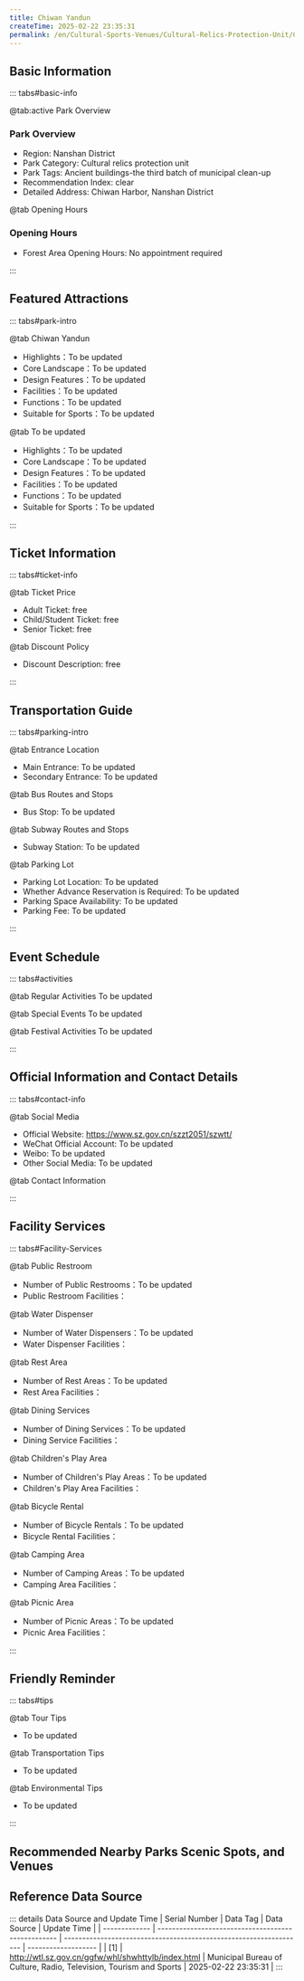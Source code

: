 ```yaml
---
title: Chiwan Yandun
createTime: 2025-02-22 23:35:31
permalink: /en/Cultural-Sports-Venues/Cultural-Relics-Protection-Unit/Chiwan-Yandun/
---
```



<script setup>
import ImageSwiper from '/.vuepress/theme/components/ImageSwiper.vue'
// 轮播图数据
const swiperItems = [
    {
                link: 'https://www.sz.gov.cn/img/4/4108/4108921/11171158.jpg',
                title: 'Chiwan Yandun',
                description: '',
                author: 'Municipal Bureau of Culture, Radio, Television, Tourism and Sports',
                date: '2025/02/23'
                },
  {
                link: 'https://www.sz.gov.cn/img/4/4108/4108921/11171158.jpg',
                title: 'Chiwan Yandun',
                description: '',
                author: 'Municipal Bureau of Culture, Radio, Television, Tourism and Sports',
                date: '2025/02/23'
                }
]
// 配置项
const swiperConfig = {
  height: 500,
  showInfo: true
}
</script>
<!-- 轮播图组件 -->
<ImageSwiper :items="swiperItems" :config="swiperConfig" />



## Basic Information

::: tabs#basic-info

@tab:active Park Overview
### Park Overview
- Region: Nanshan District
- Park Category: Cultural relics protection unit
- Park Tags: Ancient buildings-the third batch of municipal clean-up
- Recommendation Index: clear
- Detailed Address: Chiwan Harbor, Nanshan District

@tab Opening Hours
### Opening Hours
- Forest Area Opening Hours: No appointment required

:::

## Featured Attractions

::: tabs#park-intro

@tab Chiwan Yandun
<ImageCard
image="https://www.sz.gov.cn/img/4/4108/4108921/11171158.jpg"
    title="Chiwan Yandun"
    description="0"
    date=""
    author="Municipal Bureau of Culture, Radio, Television, Tourism and Sports"
/>


- Highlights：To be updated
- Core Landscape：To be updated
- Design Features：To be updated
- Facilities：To be updated
- Functions：To be updated
- Suitable for Sports：To be updated

@tab To be updated
<ImageCard
image="https://www.sz.gov.cn/img/4/4108/4108921/11171158.jpg"
    title="Chiwan Yandun"
    description="0"
    date=""
    author="Municipal Bureau of Culture, Radio, Television, Tourism and Sports"
/>


- Highlights：To be updated
- Core Landscape：To be updated
- Design Features：To be updated
- Facilities：To be updated
- Functions：To be updated
- Suitable for Sports：To be updated

:::

## Ticket Information

::: tabs#ticket-info

@tab Ticket Price
- Adult Ticket: free
- Child/Student Ticket: free
- Senior Ticket: free

@tab Discount Policy
- Discount Description: free

:::

## Transportation Guide

::: tabs#parking-intro

@tab Entrance Location
- Main Entrance: To be updated
- Secondary Entrance: To be updated

@tab Bus Routes and Stops
- Bus Stop: To be updated

@tab Subway Routes and Stops
- Subway Station: To be updated

@tab Parking Lot
- Parking Lot Location: To be updated
- Whether Advance Reservation is Required: To be updated
- Parking Space Availability: To be updated
- Parking Fee: To be updated

:::

## Event Schedule

::: tabs#activities

@tab Regular Activities
To be updated

@tab Special Events
To be updated

@tab Festival Activities
To be updated

:::

## Official Information and Contact Details

::: tabs#contact-info

@tab Social Media
- Official Website: https://www.sz.gov.cn/szzt2051/szwtt/
- WeChat Official Account: To be updated
- Weibo: To be updated
- Other Social Media: To be updated

@tab Contact Information

:::

## Facility Services

::: tabs#Facility-Services

@tab Public Restroom
- Number of Public Restrooms：To be updated
- Public Restroom Facilities：

@tab Water Dispenser
- Number of Water Dispensers：To be updated
- Water Dispenser Facilities：

@tab Rest Area
- Number of Rest Areas：To be updated
- Rest Area Facilities：

@tab Dining Services
- Number of Dining Services：To be updated
- Dining Service Facilities：

@tab Children's Play Area
- Number of Children's Play Areas：To be updated
- Children's Play Area Facilities：

@tab Bicycle Rental
- Number of Bicycle Rentals：To be updated
- Bicycle Rental Facilities：

@tab Camping Area
- Number of Camping Areas：To be updated
- Camping Area Facilities：

@tab Picnic Area
- Number of Picnic Areas：To be updated
- Picnic Area Facilities：

:::

## Friendly Reminder

::: tabs#tips

@tab Tour Tips
- To be updated

@tab Transportation Tips
- To be updated

@tab Environmental Tips
- To be updated

:::

## Recommended Nearby Parks Scenic Spots, and Venues

<CardGrid>
  <ImageCard
        image="https://www.sz.gov.cn/img/4/4108/4108921/11171158.jpg"
        title="Former site of the reception station of the Guangdong-Hong Kong General Strike Committee"
        description="0"
        href="/en/Cultural-Sports-Venues/Cultural-Relics-Protection-Unit/Nantou-Ancient-City-Site/"
        author="To be updated"
        date="2025/01/02"
      />
      <ImageCard
        image="https://www.sz.gov.cn/img/4/4108/4108921/11171158.jpg"
        title="Former site of the reception station of the Guangdong-Hong Kong General Strike Committee"
        description="0"
        href="/en/Cultural-Sports-Venues/Cultural-Relics-Protection-Unit/Nantou-Ancient-City-Site/"
        author="To be updated"
        date="2025/01/02"
      />
    </CardGrid>


## Reference Data Source

::: details Data Source and Update Time
| Serial Number | Data Tag                                           | Data Source                                                        | Update Time         |
| ------------- | -------------------------------------------------- | ------------------------------------------------------------------ | ------------------- |
| [1]           | http://wtl.sz.gov.cn/ggfw/whl/shwhttylb/index.html | Municipal Bureau of Culture, Radio, Television, Tourism and Sports | 2025-02-22 23:35:31 |
:::

